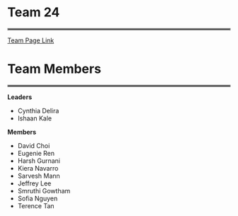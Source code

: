 # Team 24
<hr style="border:2px solid gray">

[Team Page Link](https://cse110-sp24-team24.github.io/cse110-sp24-team24/admin/team.md)

# Team Members
<hr style="border:2px solid gray">

**Leaders**
- Cynthia Delira
- Ishaan Kale

**Members**
- David Choi
- Eugenie Ren
- Harsh Gurnani
- Kiera Navarro
- Sarvesh Mann
- Jeffrey Lee
- Smruthi Gowtham
- Sofia Nguyen
- Terence Tan
